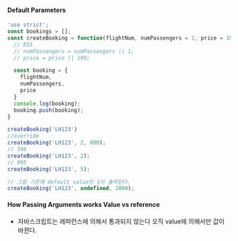 #### Default Parameters

```js
'use strict';
const bookings = [];
const createBooking = function(flightNum, numPassengers = 1, price = 199 * numPassengers) {
  // ES5
  // numPassengers = numPassengers || 1;
  // price = price || 199;

  const booking = {
    flightNum,
    numPassengers,
    price
  }
  console.log(booking);
  booking.push(booking);
}

createBooking('LH123')
//override
createBooking('LH123', 2, 800);
// 398
createBooking('LH123', 2);
// 995
createBooking('LH123', 5);

// 그럼 기존에 default value인 1이 출력된다.
createBooking('LH123', undefined, 1000);
```



#### How Passing Arguments works Value vs reference

- 자바스크립트는 레퍼런스에 의해서 통과되지 않는다 오직 value에 의해서만 값이 바뀐다.